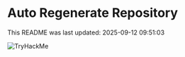 # Auto Regenerate Repository

This README was last updated: 2025-09-12 09:51:03

 ![TryHackMe](https://tryhackme.com/badge/533634)